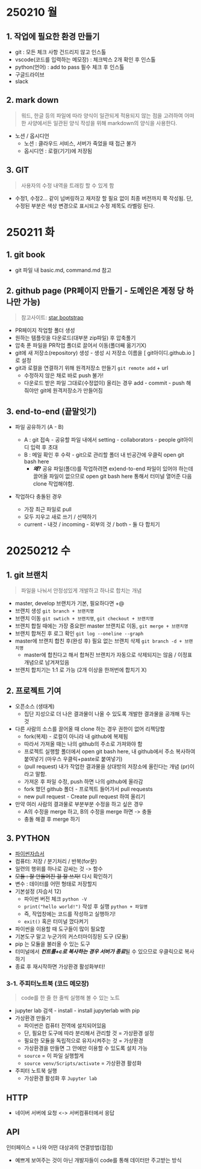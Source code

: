 # 250210 월

## 1. 작업에 필요한 환경 만들기
- git : 모든 체크 사항 건드리지 않고 인스톨
- vscode(코드를 입력하는 메모장) : 체크박스 2개 확인 후 인스톨
- python(언어) : add to pass 필수 체크 후 인스톨
- 구글드라이브
- slack

## 2. mark down
> 워드, 한글 등의 파일에 따라 양식이 일관되게 적용되지 않는 점을 고려하여
어떠한 사양에서든 일관된 양식 작성을 위해 markdown의 양식을 사용한다.
- 노션 / 옵시디언
    - 노션 : 클라우드 서비스, 서버가 죽었을 때 접근 불가
    - 옵시디언 : 로컬(기기)에 저장됨

## 3. GIT
> 사용자의 수정 내역을 트래킹 할 수 있게 함
- 수정1, 수정2... 같이 넘버링하고 재저장 할 필요 없이 최종 버전까지 쭉 작성됨. 
단, 수정된 부분은 색상 변경으로 표시되고 수정 제목도 라벨링 된다.




# 250211 화


## 1. git book
- git 파일 내 basic.md, command.md 참고


## 2. github page (PR페이지 만들기 - 도메인은 계정 당 하나만 가능)
> 참고사이트: [star bootstrap](https://startbootstrap.com/themes)
- PR페이지 작업할 폴더 생성
- 원하는 템플릿을 다운로드(대부분 zip파일) 후 압축풀기
- 압축 푼 파일을 PR작업 폴더로 끌어서 이동(폴더째 옮기기X)
- git에 새 저장소(repository) 생성 - 생성 시 저장소 이름을 [ git아이디.github.io ] 로 설정
- git과 로컬을 연결하기 위해 원격저장소 만들기 `git remote add` + url
    - 수정하지 않은 채로 바로 push 불가!
    - 다운로드 받은 파일 그대로(수정없이) 올리는 경우 add - commit - push 해 줘야만 git에 원격저장소가 만들어짐


## 3. end-to-end (끝말잇기)
- 파일 공유하기 (A - B)
    - A : git 접속 - 공유할 파일 내에서 setting - collaborators - people
    git아이디 입력 후 초대
    - B : 메일 확인 후 수락 - git으로 관리할 폴더 내 빈공간에 우클릭 open git bash here
        - ***왜?***
        공유 파일(폴더)를 작업하려면 ex)end-to-end 파일이 있어야 하는데
        끌어올 파일이 없으므로 open git bash here 통해서 터미널 열어준 다음
        clone 작업해야함.

- 작업하다 충돌된 경우
    - 가장 최근 파일로 pull
    - 모두 지우고 새로 쓰기 / 선택하기
    - current - 내것 / incoming - 외부의 것 / both - 둘 다 합치기 

    

# 20250212 수

## 1. git 브랜치
> 파일을 나눠서 안정성있게 개발하고 하나로 합치는 개념
- master, develop 브랜치가 기본, 필요하다면 +@
- 브랜치 생성 `git branch + 브랜치명`
- 브랜치 이동 `git swtich + 브랜치명`, `git checkout + 브랜치명`
- 브랜치 합칠 때에는 가장 중요한! master 브랜치로 이동, `git merge + 브랜치명`
- 브랜치 합쳐진 후 로그 확인 `git log --oneline --graph`
- master에 브랜치 합친 후(완성 후) 필요 없는 브랜치 삭제 `git branch -d + 브랜치명` 
    - master에 합친다고 해서 합쳐진 브랜치가 자동으로 삭제되지는 않음 / 이정표 개념으로 남겨져있음
- 브랜치 합치기는 1:1 로 가능 (2개 이상을 한꺼번에 합치기 X)


## 2. 프로젝트 기여
- 오픈소스 (생태계)
    - 집단 지성으로 더 나은 결과물이 나올 수 있도록 개발한 결과물을 공개해 두는 것
- 다른 사람의 소스를 끌어올 때 clone 하는 경우 권한이 없어 리젝당함
    - fork(복제) - 로컬이 아니라 내 github에 복제됨
    - 따라서 가져올 때는 나의 github의 주소로 가져와야 함
    - 프로젝트 실행할 폴더에서 open git bash here, 내 github에서 주소 복사하여 붙여넣기 (마우스 우클릭+paste로 붙여넣기)
    - (pull request) 내가 작업한 결과물을 상대방의 저장소에 올린다는 개념 (pr)이라고 말함.
    - 가져온 후 파일 수정, push 하면 나의 github에 올라감
    - fork 했던 github 폴더 - 프로젝트 들어가서 pull requests
    - new pull request - Create pull request 하여 올리기
- 만약 여러 사람의 결과물로 부분부분 수정을 하고 싶은 경우
    - A의 수정을 merge 하고, B의 수정을 merge 하면 -> 충돌
    - 충돌 해결 후 merge 하기

## 3. PYTHON
- [파이썬자습서](https://docs.python.org/ko/3.13/)
- 컴퓨터: 저장 / 분기처리 / 반복(for문)
- 일련의 행위를 하나로 감싸는 것 -> 함수
- ~~모듈 : 잘 만들어진 걸 잘 쓰자!~~ 다시 확인하기
- 변수 : 데이터를 어떤 형태로 저장할지
- 기본설정 (자습서 12)
    - 파이썬 버전 체크 `python -V`
    - `print("hello world!")` 작성 후 실행 `python + 파일명`
    - 즉, 작업창에는 코드를 작성하고 실행하기!
    - `exit()` 혹은 터미널 껐다켜기
- 파이썬을 이용할 때 도구들이 많이 필요함
- 기본도구 말고 누군가의 커스터마이징된 도구 (모듈)
- pip 는 모듈을 불러올 수 있는 도구
- 터미널에서 ***컨트롤+c로 복사하는 경우 서버가 종료***될 수 있으므로 우클릭으로 복사하기
- 종료 후 재시작하면 가상환경 활성화부터!

### 3-1. 주피터노트북 (코드 메모장)
> code를 한 줄 한 줄씩 실행해 볼 수 있는 노트
- jupyter lab 검색 - install - install jupyterlab with pip
- 가상환경 만들기
    - 파이썬은 컴퓨터 전역에 설치되어있음
    - 단, 필요한 도구에 따라 분리해서 관리할 것 = 가상환경 설정
    - 필요한 모듈을 독립적으로 유지시켜주는 것 = 가상환경
    - 가상환경을 만들면 그 안에만 이용할 수 있도록 설치 가능
    - `source` = 이 파일 실행할게
    - `source venv/Scripts/activate` = 가상환경 활성화
- 주피터 노트북 실행
    - 가상환경 활성화 후 `Jupyter lab`

## HTTP
- 네이버 서버에 요청 <-> 서버컴퓨터에서 응답

## API
인터페이스 = 나와 어떤 대상과의 연결방법(접점)
- 예쁘게 보여주는 것이 아닌 개발자들이 code를 통해 데이터만 주고받는 방식